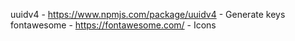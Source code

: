uuidv4 - https://www.npmjs.com/package/uuidv4 - Generate keys
fontawesome - https://fontawesome.com/ - Icons
